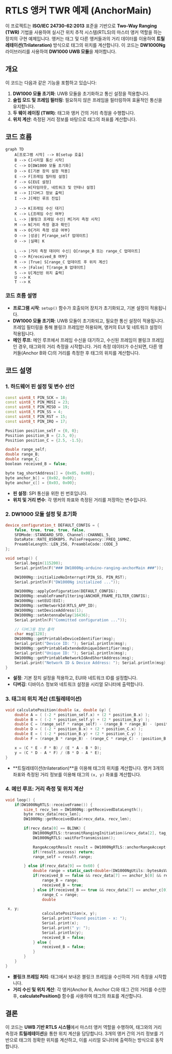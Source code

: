# RTLS 앵커 TWR 예제 (AnchorMain)

이 프로젝트는 **ISO/IEC 24730-62:2013** 표준을 기반으로 **Two-Way Ranging (TWR)** 기법을 사용하여 실시간 위치 추적 시스템(RTLS)의 마스터 앵커 역할을 하는 장치의 구현 예제입니다. 앵커는 태그 및 다른 앵커들과의 거리 데이터를 이용하여 **트릴레테이션(Trilateration)** 방식으로 태그의 위치를 계산합니다. 이 코드는 **DW1000Ng** 라이브러리를 사용하여 **DW1000 UWB 모듈**을 제어합니다.

## 개요

이 코드는 다음과 같은 기능을 포함하고 있습니다:
1. **DW1000 모듈 초기화**: UWB 모듈을 초기화하고 통신 설정을 적용합니다.
2. **슬립 모드 및 프레임 필터링**: 필요하지 않은 프레임을 필터링하여 효율적인 통신을 유지합니다.
3. **두 웨이 레이징 (TWR)**: 태그와 앵커 간의 거리 측정을 수행합니다.
4. **위치 계산**: 측정된 거리 정보를 바탕으로 태그의 좌표를 계산합니다.

## 코드 흐름

```mermaid
graph TD
    A[프로그램 시작] --> B[setup 호출]
    B --> C[시리얼 통신 시작]
    C --> D[DW1000 모듈 초기화]
    D --> E[기본 장치 설정 적용]
    E --> F[프레임 필터링 설정]
    F --> G[EUI 설정]
    G --> H[타임아웃, 네트워크 및 안테나 설정]
    H --> I[디버그 정보 출력]
    I --> J[메인 루프 진입]

    J --> K[프레임 수신 대기]
    K --> L{프레임 수신 여부}
    L --> |블링크 프레임 수신| M[거리 측정 시작]
    M --> N[거리 측정 결과 확인]
    N --> O{거리 측정 성공 여부}
    O --> |성공| P[range_self 업데이트]
    O --> |실패| K

    L --> |거리 측정 데이터 수신| Q[range_B 또는 range_C 업데이트]
    Q --> R{received_B 여부}
    R --> |True| S[range_C 업데이트 후 위치 계산]
    R --> |False| T[range_B 업데이트]
    S --> U[계산된 위치 출력]
    U --> K
    T --> K
```

### 코드 흐름 설명

- **프로그램 시작**: `setup()` 함수가 호출되어 장치가 초기화되고, 기본 설정이 적용됩니다.
- **DW1000 모듈 초기화**: UWB 모듈이 초기화되고, 필요한 통신 설정이 적용됩니다. 프레임 필터링을 통해 블링크 프레임만 허용되며, 앵커의 EUI 및 네트워크 설정이 적용됩니다.
- **메인 루프**: 메인 루프에서 프레임 수신을 대기하고, 수신된 프레임이 블링크 프레임인 경우, 태그와의 거리 측정을 시작합니다. 거리 측정 데이터가 수신되면, 다른 앵커들(Anchor B와 C)의 거리를 측정한 후 태그의 위치를 계산합니다.

## 코드 설명

### 1. **하드웨어 핀 설정 및 변수 선언**
```cpp
const uint8_t PIN_SCK = 18;
const uint8_t PIN_MOSI = 23;
const uint8_t PIN_MISO = 19;
const uint8_t PIN_SS = 4;
const uint8_t PIN_RST = 15;
const uint8_t PIN_IRQ = 17;

Position position_self = {0, 0};
Position position_B = {2.5, 0};
Position position_C = {2.5, -1.5};

double range_self;
double range_B;
double range_C;
boolean received_B = false;

byte tag_shortAddress[] = {0x05, 0x00};
byte anchor_b[] = {0x02, 0x00};
byte anchor_c[] = {0x03, 0x00};
```
- **핀 설정**: SPI 통신을 위한 핀 번호입니다.
- **위치 및 거리 변수**: 각 앵커의 좌표와 측정된 거리를 저장하는 변수입니다.

### 2. **DW1000 모듈 설정 및 초기화**

```cpp
device_configuration_t DEFAULT_CONFIG = {
    false, true, true, true, false,
    SFDMode::STANDARD_SFD, Channel::CHANNEL_5,
    DataRate::RATE_850KBPS, PulseFrequency::FREQ_16MHZ,
    PreambleLength::LEN_256, PreambleCode::CODE_3
};

void setup() {
    Serial.begin(115200);
    Serial.println(F("### DW1000Ng-arduino-ranging-anchorMain ###"));

    DW1000Ng::initializeNoInterrupt(PIN_SS, PIN_RST);
    Serial.println(F("DW1000Ng initialized ..."));

    DW1000Ng::applyConfiguration(DEFAULT_CONFIG);
    DW1000Ng::enableFrameFiltering(ANCHOR_FRAME_FILTER_CONFIG);
    DW1000Ng::setEUI(EUI);
    DW1000Ng::setNetworkId(RTLS_APP_ID);
    DW1000Ng::setDeviceAddress(1);
    DW1000Ng::setAntennaDelay(16436);
    Serial.println(F("Committed configuration ..."));

    // 디버그용 정보 출력
    char msg[128];
    DW1000Ng::getPrintableDeviceIdentifier(msg);
    Serial.print("Device ID: "); Serial.println(msg);
    DW1000Ng::getPrintableExtendedUniqueIdentifier(msg);
    Serial.print("Unique ID: "); Serial.println(msg);
    DW1000Ng::getPrintableNetworkIdAndShortAddress(msg);
    Serial.print("Network ID & Device Address: "); Serial.println(msg);
}
```
- **설정**: 기본 장치 설정을 적용하고, EUI와 네트워크 ID를 설정합니다.
- **디버깅**: 디바이스 정보와 네트워크 설정을 시리얼 모니터에 출력합니다.

### 3. **태그의 위치 계산 (트릴레테이션)**
```cpp
void calculatePosition(double &x, double &y) {
    double A = ( (-2 * position_self.x) + (2 * position_B.x) );
    double B = ( (-2 * position_self.y) + (2 * position_B.y) );
    double C = (range_self * range_self) - (range_B * range_B) - (position_self.x * position_self.x) + (position_B.x * position_B.x) - (position_self.y * position_self.y) + (position_B.y * position_B.y);
    double D = ( (-2 * position_B.x) + (2 * position_C.x) );
    double E = ( (-2 * position_B.y) + (2 * position_C.y) );
    double F = (range_B * range_B) - (range_C * range_C) - (position_B.x * position_B.x) + (position_C.x * position_C.x) - (position_B.y * position_B.y) + (position_C.y * position_C.y);

    x = (C * E - F * B) / (E * A - B * D);
    y = (C * D - A * F) / (B * D - A * E);
}
```
- **트릴레테이션(trilateration)**을 이용해 태그의 위치를 계산합니다. 앵커 3개의 좌표와 측정된 거리 정보를 이용해 태그의 `(x, y)` 좌표를 계산합니다.

### 4. **메인 루프: 거리 측정 및 위치 계산**
```cpp
void loop() {
    if(DW1000NgRTLS::receiveFrame()) {
        size_t recv_len = DW1000Ng::getReceivedDataLength();
        byte recv_data[recv_len];
        DW1000Ng::getReceivedData(recv_data, recv_len);

        if(recv_data[0] == BLINK) {
            DW1000NgRTLS::transmitRangingInitiation(&recv_data[2], tag_shortAddress);
            DW1000NgRTLS::waitForTransmission();

            RangeAcceptResult result = DW1000NgRTLS::anchorRangeAccept(NextActivity::RANGING_CONFIRM, next_anchor);
            if(!result.success) return;
            range_self = result.range;

        } else if(recv_data[9] == 0x60) {
            double range = static_cast<double>(DW1000NgUtils::bytesAsValue(&recv_data[10],2) / 1000.0);
            if(received_B == false && recv_data[7] == anchor_b[0] && recv_data[8] == anchor_b[1]) {
                range_B = range;
                received_B = true;
            } else if(received_B == true && recv_data[7] == anchor_c[0] && recv_data[8] == anchor_c[1]){
                range_C = range;
                double

 x, y;
                calculatePosition(x, y);
                Serial.print("Found position - x: ");
                Serial.print(x); 
                Serial.print(" y: ");
                Serial.println(y);
                received_B = false;
            } else {
                received_B = false;
            }
        }
    }
}
```
- **블링크 프레임 처리**: 태그에서 보내온 블링크 프레임을 수신하여 거리 측정을 시작합니다.
- **거리 수신 및 위치 계산**: 각 앵커(Anchor B, Anchor C)와 태그 간의 거리를 수신한 후, **calculatePosition()** 함수를 사용하여 태그의 좌표를 계산합니다.

## 결론

이 코드는 **UWB 기반 RTLS 시스템**에서 마스터 앵커 역할을 수행하여, 태그와의 거리 측정과 **트릴레테이션**을 통한 위치 계산을 담당합니다. 3개의 앵커 간의 거리 정보를 기반으로 태그의 정확한 위치를 계산하고, 이를 시리얼 모니터에 출력하는 방식으로 동작합니다.